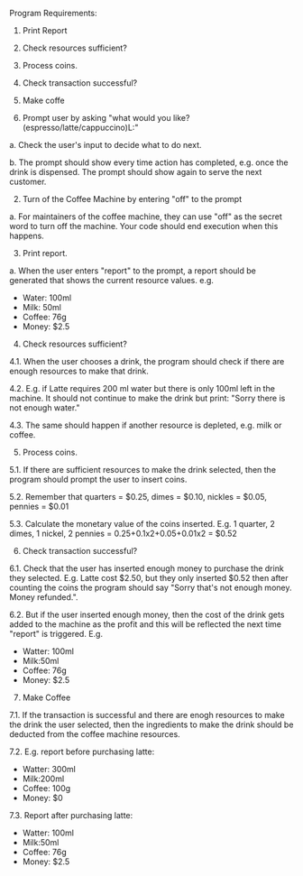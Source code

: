 Program Requirements:

1. Print Report
2. Check resources sufficient?
3. Process coins.
4. Check transaction successful?
5. Make coffe


1. Prompt user by asking "what would you like? (espresso/latte/cappuccino)L:"

  a. Check the user's input to decide what to do next.

  b. The prompt should show every time action has completed, e.g. once the drink is dispensed. The prompt should show again to serve the next customer.

2. Turn of the Coffee Machine by entering "off" to the prompt

  a. For maintainers of the coffee machine, they can use "off" as the secret word to turn off the machine. Your code should end execution when this happens.

3. Print report.

  a. When the user enters "report" to the prompt, a report should be generated that shows the current resource values. e.g.

  * Water: 100ml
  * Milk: 50ml
  * Coffee: 76g
  * Money: $2.5

4. Check resources sufficient?

  4.1. When the user chooses a drink, the program should check if there are enough resources to make that drink.

  4.2. E.g. if Latte requires 200 ml water but there is only 100ml left in the machine. It should not continue to make the drink but print: "Sorry there is not enough water."

  4.3. The same should happen if another resource is depleted, e.g. milk or coffee.
  
5. Process coins.

  5.1. If there are sufficient resources to make the drink selected, then the program should prompt the user to insert coins.

  5.2. Remember that quarters = $0.25, dimes = $0.10, nickles = $0.05, pennies = $0.01

  5.3. Calculate the monetary value of the coins inserted. E.g. 1 quarter, 2 dimes, 1 nickel, 2 pennies = 0.25+0.1x2+0.05+0.01x2 = $0.52

6. Check transaction successful?

  6.1. Check that the user has inserted enough money to purchase the drink they selected. E.g. Latte cost $2.50, but they only inserted $0.52 then after counting the coins the program should say "Sorry that's not enough money. Money refunded.".

  6.2. But if the user inserted enough money, then the cost of the drink gets added to the machine as the profit and this will be reflected the next time "report" is triggered. E.g.

  * Watter: 100ml
  * Milk:50ml
  * Coffee: 76g
  * Money: $2.5

7. Make Coffee

  7.1. If the transaction is successful and there are enogh resources to make the drink the user selected, then the ingredients to make the drink should be deducted from the coffee machine resources.
  
  7.2. E.g. report before purchasing latte:

  * Watter: 300ml
  * Milk:200ml
  * Coffee: 100g
  * Money: $0

  7.3. Report after purchasing latte:

  * Watter: 100ml
  * Milk:50ml
  * Coffee: 76g
  * Money: $2.5